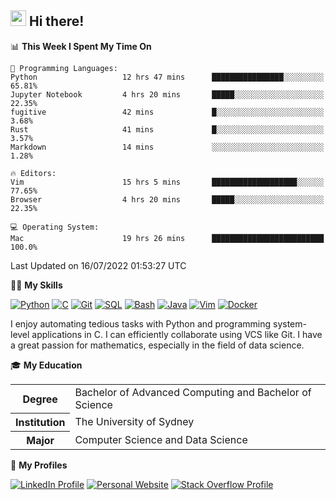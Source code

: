 ## <a href="#"><img src="https://media.giphy.com/media/hvRJCLFzcasrR4ia7z/giphy.gif" width="25px" height="25px"></a> Hi there!

<!--START_SECTION:waka-->
📊 **This Week I Spent My Time On** 

```text
💬 Programming Languages: 
Python                   12 hrs 47 mins      ████████████████░░░░░░░░░   65.81% 
Jupyter Notebook         4 hrs 20 mins       █████░░░░░░░░░░░░░░░░░░░░   22.35% 
fugitive                 42 mins             █░░░░░░░░░░░░░░░░░░░░░░░░   3.68% 
Rust                     41 mins             █░░░░░░░░░░░░░░░░░░░░░░░░   3.57% 
Markdown                 14 mins             ░░░░░░░░░░░░░░░░░░░░░░░░░   1.28%

🔥 Editors: 
Vim                      15 hrs 5 mins       ███████████████████░░░░░░   77.65% 
Browser                  4 hrs 20 mins       █████░░░░░░░░░░░░░░░░░░░░   22.35%

💻 Operating System: 
Mac                      19 hrs 26 mins      █████████████████████████   100.0%

```


 Last Updated on 16/07/2022 01:53:27 UTC
<!--END_SECTION:waka-->

💪🏻 **My Skills**

[![Python](https://img.shields.io/badge/-Python-yellow?style=flat-square&logo=Python)](#)
[![C     ](https://img.shields.io/badge/-C-blue?style=flat-square&logo=C)](#)
[![Git   ](https://img.shields.io/badge/-Git-grey?style=flat-square&logo=Git)](#)
[![SQL   ](https://img.shields.io/badge/-SQL-grey?style=flat-square&logo=SQLite)](#)
[![Bash  ](https://img.shields.io/badge/-Bash-grey?style=flat-square&logo=GNU-Bash)](#)
[![Java  ](https://img.shields.io/badge/-Java-grey?style=flat-square&logo=OpenJDK)](#)
[![Vim   ](https://img.shields.io/badge/-Vim-grey?style=flat-square&logo=Vim)](#)
[![Docker](https://img.shields.io/badge/-Docker-grey?style=flat-square&logo=Docker)](#)

I enjoy automating tedious tasks with Python and programming system-level applications in C. I can efficiently collaborate using VCS like Git. I have a great passion for mathematics, especially in the field of data science.

🎓 **My Education**

<table>
<tr>
    <th>Degree</th>
    <td>Bachelor of Advanced Computing and Bachelor of Science</td>
</tr>
<tr>
    <th>Institution</th>
    <td>The University of Sydney</td>
</tr>
<tr>
    <th>Major</th>
    <td>Computer Science and Data Science</td>
</tr>
</table>

🔗 **My Profiles**

[![LinkedIn Profile](https://img.shields.io/badge/-LinkedIn-blue?style=social&logo=LinkedIn)](https://www.linkedin.com/in/ziao-ji)
[![Personal Website](https://img.shields.io/badge/-Personal%20Website-blue?style=social&logo=Bootstrap)](https://www.jiziao.works)
[![Stack Overflow Profile](https://img.shields.io/badge/-Stack%20Overflow-blue?style=social&logo=StackOverflow)](https://stackoverflow.com/users/11658924/spearandshield)
